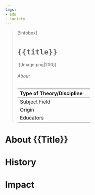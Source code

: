 ```yaml
---
tags:
- edu
- society
---
```

> [!infobox]
> # `{{title}}`
> ![[Image.png|200]]
> ###### About
> | Type of Theory/Discipline |   |
> | ---- | ---- |
> | Subject Field |   |
> | Origin |   |
> | Educators |   |

# About {{Title}}



# History



# Impact


